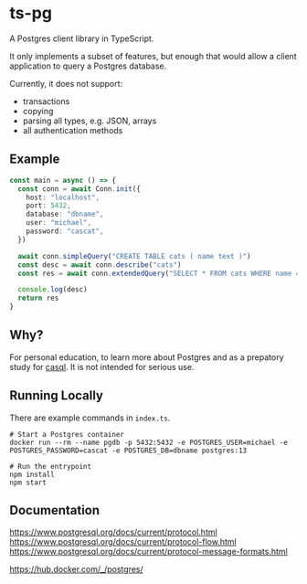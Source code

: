 # ts-pg
A Postgres client library in TypeScript.

It only implements a subset of features, but enough that would allow a client application to query a Postgres database.

Currently, it does not support:
- transactions
- copying
- parsing all types, e.g. JSON, arrays
- all authentication methods

## Example
```typescript
const main = async () => {
  const conn = await Conn.init({
    host: "localhost",
    port: 5432,
    database: "dbname",
    user: "michael",
    password: "cascat",
  })

  await conn.simpleQuery("CREATE TABLE cats ( name text )")
  const desc = await conn.describe("cats")
  const res = await conn.extendedQuery("SELECT * FROM cats WHERE name = $1", ["Cas"])

  console.log(desc)
  return res
}
```

## Why?
For personal education, to learn more about Postgres and as a prepatory study for [casql](https://github.com/meraymond2/casql). It is not intended for serious use.

## Running Locally
There are example commands in `index.ts`.
```
# Start a Postgres container
docker run --rm --name pgdb -p 5432:5432 -e POSTGRES_USER=michael -e POSTGRES_PASSWORD=cascat -e POSTGRES_DB=dbname postgres:13

# Run the entrypoint
npm install
npm start
```

## Documentation
https://www.postgresql.org/docs/current/protocol.html
https://www.postgresql.org/docs/current/protocol-flow.html
https://www.postgresql.org/docs/current/protocol-message-formats.html

https://hub.docker.com/_/postgres/
